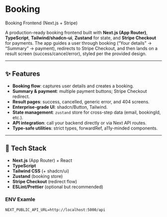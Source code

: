 # Booking

Booking Frontend (Next.js + Stripe)

A production-ready booking frontend built with **Next.js (App Router)**, **TypeScript**, **Tailwind/shadcn-ui**, **Zustand** for state, and **Stripe Checkout** for payments. The app guides a user through booking (“Your details” → “Summary” → payment), redirects to Stripe Checkout, and then lands on a result screen (success/cancel/error), styled per the provided design.

---

## ✨ Features

- **Booking flow**: captures user details and creates a booking.
- **Summary & payment**: multiple payment buttons; Stripe Checkout redirect.
- **Result pages**: success, cancelled, generic error, and 404 screens.
- **Enterprise-grade UI**: shadcn/Button, Tailwind.
- **State management**: `zustand` store for cross-step data (email, bookingId, etc.).
- **API integration**: call your backend directly or via Next API routes.
- **Type-safe utilities**: strict types, forwardRef, a11y-minded components.

---

## 🧱 Tech Stack

- **Next.js** (App Router) + React
- **TypeScript**
- **Tailwind CSS** (+ shadcn/ui)
- **Zustand** (booking store)
- **Stripe Checkout** (redirect flow)
- **ESLint/Prettier** (optional but recommended)


### ENV Examle
```dotenv
NEXT_PUBLIC_API_URL=http://localhost:5000/api
```

